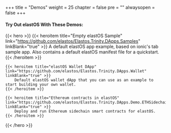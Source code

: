 +++
title = "Demos"
weight = 25
chapter = false
pre = ""
alwaysopen = false
+++

#### Try Out elastOS With These Demos:

{{< hero >}}
    {{< heroitem title="Empty elastOS Sample" link="https://github.com/elastos/Elastos.Trinity.DApps.Samples" linkBlank="true" >}}
        A default elastOS app example, based on ionic's tab sample app. Also contains a default elastOS manifest file for a quickstart.
    {{< /heroitem >}}
    
    {{< heroitem title="elastOS Wallet DApp" link="https://github.com/elastos/Elastos.Trinity.DApps.Wallet" linkBlank="true" >}}
        Default elastOS wallet dApp that you can use as an example to start building your own wallet.
    {{< /heroitem >}}
        
    {{< heroitem title="Ethereum contracts in elastOS" link="https://github.com/elastos/Elastos.Trinity.DApps.Demo.ETHSidechain" linkBlank="true" >}}
        Deploy and run Ethereum sidechain smart contracts for elastOS.
    {{< /heroitem >}}
{{< /hero >}}

